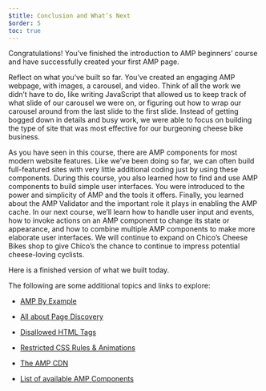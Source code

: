 ```yaml
---
$title: Conclusion and What’s Next
$order: 5
toc: true
---
```


<!-- [TOC] -->

Congratulations! You’ve finished the introduction to AMP beginners’ course and have successfully created your first AMP page.

Reflect on what you’ve built so far. You’ve created an engaging AMP webpage, with images, a carousel, and video. Think of all the work we didn’t have to do, like writing JavaScript that allowed us to keep track of what slide of our carousel we were on, or figuring out how to wrap our carousel around from the last slide to the first slide. Instead of getting bogged down in details and busy work, we were able to focus on building the type of site that was most effective for our burgeoning cheese bike business.

As you have seen in this course, there are AMP components for most modern website features. Like we’ve been doing so far, we can often build full-featured sites with very little additional coding just by using these components.
During this course, you also learned how to find and use AMP components to build simple user interfaces. You were introduced to the power and simplicity of AMP and the tools it offers. Finally, you learned about the AMP Validator and the important role it plays in enabling the AMP cache.
In our next course, we’ll learn how to handle user input and events, how to invoke actions on an AMP component to change its state or appearance, and how to combine multiple AMP components to make more elaborate user interfaces. We will continue to expand on Chico’s Cheese Bikes shop to give Chico’s the chance to continue to impress potential cheese-loving cyclists.

Here is a finished version of what we built today.

The following are some additional topics and links to explore:

- [AMP By Example](https://ampbyexample.com/)

- [All about Page Discovery](https://www.ampproject.org/docs/guides/discovery.html)

- [Disallowed HTML Tags](https://www.ampproject.org/docs/reference/spec.html)

- [Restricted CSS Rules & Animations](https://www.ampproject.org/docs/guides/responsive/style_pages.html#disallowed-styles)

- [The AMP CDN](https://www.ampproject.org/docs/get_started/about-amp.html#amp-cdn)

- [List of available AMP Components](https://www.ampproject.org/docs/reference/extended.html)